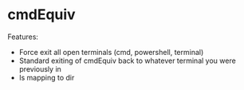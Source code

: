 # cmdEquiv
Features:
- Force exit all open terminals (cmd, powershell, terminal)
- Standard exiting of cmdEquiv back to whatever terminal you were previously in
- ls mapping to dir
